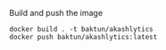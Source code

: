 Build and push the image
```
docker build . -t baktun/akashlytics
docker push baktun/akashlytics:latest
```